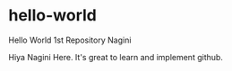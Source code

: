 # hello-world
Hello World 1st Repository Nagini


Hiya
Nagini Here. It's great to learn and implement github.
